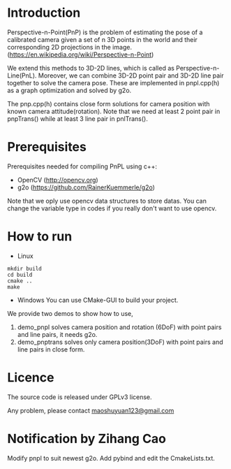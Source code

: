 # Introduction

Perspective-n-Point(PnP) is the problem of estimating the pose of a calibrated camera given a set of n 3D points in the world and their corresponding 2D projections in the image.(https://en.wikipedia.org/wiki/Perspective-n-Point)

We extend this methods to 3D-2D lines, which is called as Perspective-n-Line(PnL). Moreover, we can combine 3D-2D point pair and 3D-2D line pair together to solve the camera pose. These are implemented in pnpl.cpp(h) as a graph optimization and solved by g2o.

The pnp.cpp(h) contains close form solutions for camera position with known camera attitude(rotation). Note that we need at least 2 point pair in pnpTrans() while at least 3 line pair in pnlTrans().

# Prerequisites
Prerequisites needed for compiling PnPL using c++:
- OpenCV (http://opencv.org)
- g2o (https://github.com/RainerKuemmerle/g2o)

Note that we oply use opencv data structures to store datas. You can change the variable type in codes if you really don't want to use opencv.

# How to run
- Linux
```
mkdir build
cd build
cmake ..
make
```
- Windows
You can use CMake-GUI to build your project.

We provide two demos to show how to use,
1. demo_pnpl solves camera position and rotation (6DoF) with point pairs and line pairs, it needs g2o.
2. demo_pnptrans solves only camera position(3DoF) with point pairs and line pairs in close form.

# Licence
The source code is released under GPLv3 license.

Any problem, please contact maoshuyuan123@gmail.com


# Notification by Zihang Cao
Modify pnpl to suit newest g2o.
Add pybind and edit the CmakeLists.txt.